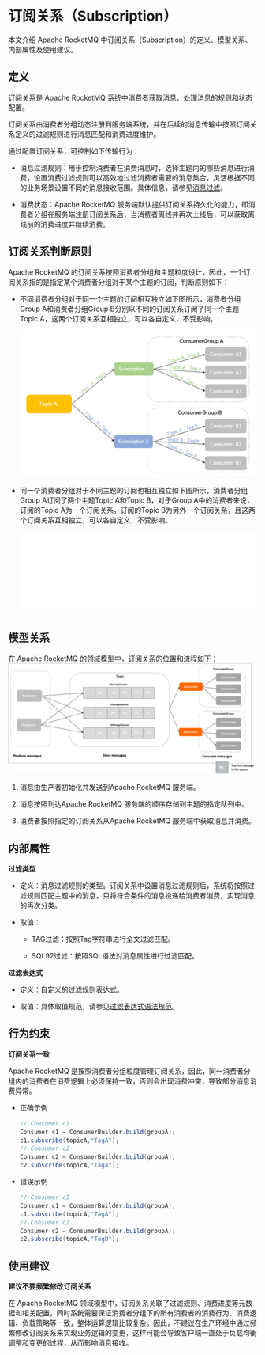 # 订阅关系（Subscription）

本文介绍 Apache RocketMQ 中订阅关系（Subscription）的定义、模型关系、内部属性及使用建议。

## 定义 


订阅关系是 Apache RocketMQ 系统中消费者获取消息、处理消息的规则和状态配置。

订阅关系由消费者分组动态注册到服务端系统，并在后续的消息传输中按照订阅关系定义的过滤规则进行消息匹配和消费进度维护。

通过配置订阅关系，可控制如下传输行为：

* 消息过滤规则：用于控制消费者在消费消息时，选择主题内的哪些消息进行消费，设置消费过滤规则可以高效地过滤消费者需要的消息集合，灵活根据不同的业务场景设置不同的消息接收范围。具体信息，请参见[消息过滤](../04-featureBehavior/07messagefilter.md)。

* 消费状态：Apache RocketMQ 服务端默认提供订阅关系持久化的能力，即消费者分组在服务端注册订阅关系后，当消费者离线并再次上线后，可以获取离线前的消费进度并继续消费。

## 订阅关系判断原则 

Apache RocketMQ 的订阅关系按照消费者分组和主题粒度设计，因此，一个订阅关系指的是指定某个消费者分组对于某个主题的订阅，判断原则如下：

* 不同消费者分组对于同一个主题的订阅相互独立如下图所示，消费者分组Group A和消费者分组Group B分别以不同的订阅关系订阅了同一个主题Topic A，这两个订阅关系互相独立，可以各自定义，不受影响。

  ![订阅关系不同分组](../picture/v5/subscription_diff_group.png)

* 同一个消费者分组对于不同主题的订阅也相互独立如下图所示，消费者分组Group A订阅了两个主题Topic A和Topic B，对于Group A中的消费者来说，订阅的Topic A为一个订阅关系，订阅的Topic B为另外一个订阅关系，且这两个订阅关系互相独立，可以各自定义，不受影响。

  ![订阅关系相同分组](../picture/v5/subscription_one_group.png)




## 模型关系 


在 Apache RocketMQ 的领域模型中，订阅关系的位置和流程如下：![订阅关系](../picture/v5/archiforsubsciption.png)

1. 消息由生产者初始化并发送到Apache RocketMQ 服务端。

2. 消息按照到达Apache RocketMQ 服务端的顺序存储到主题的指定队列中。

3. 消费者按照指定的订阅关系从Apache RocketMQ 服务端中获取消息并消费。

## 内部属性

**过滤类型**

* 定义：消息过滤规则的类型。订阅关系中设置消息过滤规则后，系统将按照过滤规则匹配主题中的消息，只将符合条件的消息投递给消费者消费，实现消息的再次分类。

* 取值：
  * TAG过滤：按照Tag字符串进行全文过滤匹配。
  
  * SQL92过滤：按照SQL语法对消息属性进行过滤匹配。
  
    
**过滤表达式**

* 定义：自定义的过滤规则表达式。

* 取值：具体取值规范，请参见[过滤表达式语法规范](../04-featureBehavior/07messagefilter.md)。




## 行为约束

**订阅关系一致**

Apache RocketMQ 是按照消费者分组粒度管理订阅关系，因此，同一消费者分组内的消费者在消费逻辑上必须保持一致，否则会出现消费冲突，导致部分消息消费异常。

* 正确示例

  ```java
  // Consumer c1
  Consumer c1 = ConsumerBuilder.build(groupA);
  c1.subscribe(topicA,"TagA");
  // Consumer c2
  Consumer c2 = ConsumerBuilder.build(groupA);
  c2.subscribe(topicA,"TagA");
  ```

  

* 错误示例

  ```java
  // Consumer c1
  Consumer c1 = ConsumerBuilder.build(groupA);
  c1.subscribe(topicA,"TagA");
  // Consumer c2 
  Consumer c2 = ConsumerBuilder.build(groupA);
  c2.subscribe(topicA,"TagB");
  ```

## 使用建议 

**建议不要频繁修改订阅关系**

在 Apache RocketMQ 领域模型中，订阅关系关联了过滤规则、消费进度等元数据和相关配置，同时系统需要保证消费者分组下的所有消费者的消费行为、消费逻辑、负载策略等一致，整体运算逻辑比较复杂。因此，不建议在生产环境中通过频繁修改订阅关系来实现业务逻辑的变更，这样可能会导致客户端一直处于负载均衡调整和变更的过程，从而影响消息接收。

